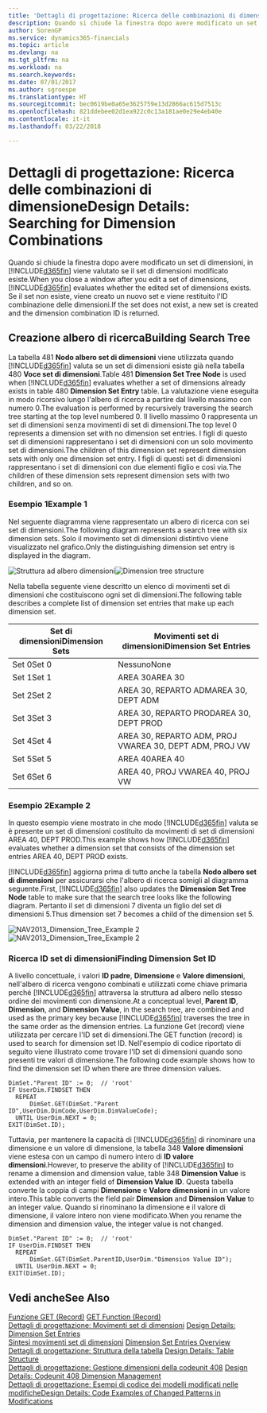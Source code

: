 ```yaml
---
title: 'Dettagli di progettazione: Ricerca delle combinazioni di dimensione | Microsoft Docs'
description: Quando si chiude la finestra dopo avere modificato un set di dimensioni, in Finance and Operations, Business edition viene valutato se il set di dimensioni modificato esiste. Se il set non esiste, viene creato un nuovo set e viene restituito l'ID combinazione delle dimensioni.
author: SorenGP
ms.service: dynamics365-financials
ms.topic: article
ms.devlang: na
ms.tgt_pltfrm: na
ms.workload: na
ms.search.keywords: 
ms.date: 07/01/2017
ms.author: sgroespe
ms.translationtype: HT
ms.sourcegitcommit: bec0619be0a65e3625759e13d2866ac615d7513c
ms.openlocfilehash: 821ddebee02d1ea922c0c13a181ae0e29e4eb40e
ms.contentlocale: it-it
ms.lasthandoff: 03/22/2018

---
```

# <a name="design-details-searching-for-dimension-combinations"></a><span data-ttu-id="2e494-104">Dettagli di progettazione: Ricerca delle combinazioni di dimensione</span><span class="sxs-lookup"><span data-stu-id="2e494-104">Design Details: Searching for Dimension Combinations</span></span>
<span data-ttu-id="2e494-105">Quando si chiude la finestra dopo avere modificato un set di dimensioni, in [!INCLUDE[d365fin](includes/d365fin_md.md)] viene valutato se il set di dimensioni modificato esiste.</span><span class="sxs-lookup"><span data-stu-id="2e494-105">When you close a window after you edit a set of dimensions, [!INCLUDE[d365fin](includes/d365fin_md.md)] evaluates whether the edited set of dimensions exists.</span></span> <span data-ttu-id="2e494-106">Se il set non esiste, viene creato un nuovo set e viene restituito l'ID combinazione delle dimensioni.</span><span class="sxs-lookup"><span data-stu-id="2e494-106">If the set does not exist, a new set is created and the dimension combination ID is returned.</span></span>  

## <a name="building-search-tree"></a><span data-ttu-id="2e494-107">Creazione albero di ricerca</span><span class="sxs-lookup"><span data-stu-id="2e494-107">Building Search Tree</span></span>  
 <span data-ttu-id="2e494-108">La tabella 481 **Nodo albero set di dimensioni** viene utilizzata quando [!INCLUDE[d365fin](includes/d365fin_md.md)] valuta se un set di dimensioni esiste già nella tabella 480 **Voce set di dimensioni**.</span><span class="sxs-lookup"><span data-stu-id="2e494-108">Table 481 **Dimension Set Tree Node** is used when [!INCLUDE[d365fin](includes/d365fin_md.md)] evaluates whether a set of dimensions already exists in table 480 **Dimension Set Entry** table.</span></span> <span data-ttu-id="2e494-109">La valutazione viene eseguita in modo ricorsivo lungo l'albero di ricerca a partire dal livello massimo con numero 0.</span><span class="sxs-lookup"><span data-stu-id="2e494-109">The evaluation is performed by recursively traversing the search tree starting at the top level numbered 0.</span></span> <span data-ttu-id="2e494-110">Il livello massimo 0 rappresenta un set di dimensioni senza movimenti di set di dimensioni.</span><span class="sxs-lookup"><span data-stu-id="2e494-110">The top level 0 represents a dimension set with no dimension set entries.</span></span> <span data-ttu-id="2e494-111">I figli di questo set di dimensioni rappresentano i set di dimensioni con un solo movimento set di dimensioni.</span><span class="sxs-lookup"><span data-stu-id="2e494-111">The children of this dimension set represent dimension sets with only one dimension set entry.</span></span> <span data-ttu-id="2e494-112">I figli di questi set di dimensioni rappresentano i set di dimensioni con due elementi figlio e così via.</span><span class="sxs-lookup"><span data-stu-id="2e494-112">The children of these dimension sets represent dimension sets with two children, and so on.</span></span>  

### <a name="example-1"></a><span data-ttu-id="2e494-113">Esempio 1</span><span class="sxs-lookup"><span data-stu-id="2e494-113">Example 1</span></span>  
 <span data-ttu-id="2e494-114">Nel seguente diagramma viene rappresentato un albero di ricerca con sei set di dimensioni.</span><span class="sxs-lookup"><span data-stu-id="2e494-114">The following diagram represents a search tree with six dimension sets.</span></span> <span data-ttu-id="2e494-115">Solo il movimento set di dimensioni distintivo viene visualizzato nel grafico.</span><span class="sxs-lookup"><span data-stu-id="2e494-115">Only the distinguishing dimension set entry is displayed in the diagram.</span></span>  

 <span data-ttu-id="2e494-116">![Struttura ad albero dimensioni](media/nav2013_dimension_tree.png "NAV2013_Dimension_Tree")</span><span class="sxs-lookup"><span data-stu-id="2e494-116">![Dimension tree structure](media/nav2013_dimension_tree.png "NAV2013_Dimension_Tree")</span></span>  

 <span data-ttu-id="2e494-117">Nella tabella seguente viene descritto un elenco di movimenti set di dimensioni che costituiscono ogni set di dimensioni.</span><span class="sxs-lookup"><span data-stu-id="2e494-117">The following table describes a complete list of dimension set entries that make up each dimension set.</span></span>  

|<span data-ttu-id="2e494-118">Set di dimensioni</span><span class="sxs-lookup"><span data-stu-id="2e494-118">Dimension Sets</span></span>|<span data-ttu-id="2e494-119">Movimenti set di dimensioni</span><span class="sxs-lookup"><span data-stu-id="2e494-119">Dimension Set Entries</span></span>|  
|--------------------|---------------------------|  
|<span data-ttu-id="2e494-120">Set 0</span><span class="sxs-lookup"><span data-stu-id="2e494-120">Set 0</span></span>|<span data-ttu-id="2e494-121">Nessuno</span><span class="sxs-lookup"><span data-stu-id="2e494-121">None</span></span>|  
|<span data-ttu-id="2e494-122">Set 1</span><span class="sxs-lookup"><span data-stu-id="2e494-122">Set 1</span></span>|<span data-ttu-id="2e494-123">AREA 30</span><span class="sxs-lookup"><span data-stu-id="2e494-123">AREA 30</span></span>|  
|<span data-ttu-id="2e494-124">Set 2</span><span class="sxs-lookup"><span data-stu-id="2e494-124">Set 2</span></span>|<span data-ttu-id="2e494-125">AREA 30, REPARTO ADM</span><span class="sxs-lookup"><span data-stu-id="2e494-125">AREA 30, DEPT ADM</span></span>|  
|<span data-ttu-id="2e494-126">Set 3</span><span class="sxs-lookup"><span data-stu-id="2e494-126">Set 3</span></span>|<span data-ttu-id="2e494-127">AREA 30, REPARTO PROD</span><span class="sxs-lookup"><span data-stu-id="2e494-127">AREA 30, DEPT PROD</span></span>|  
|<span data-ttu-id="2e494-128">Set 4</span><span class="sxs-lookup"><span data-stu-id="2e494-128">Set 4</span></span>|<span data-ttu-id="2e494-129">AREA 30, REPARTO ADM, PROJ VW</span><span class="sxs-lookup"><span data-stu-id="2e494-129">AREA 30, DEPT ADM, PROJ VW</span></span>|  
|<span data-ttu-id="2e494-130">Set 5</span><span class="sxs-lookup"><span data-stu-id="2e494-130">Set 5</span></span>|<span data-ttu-id="2e494-131">AREA 40</span><span class="sxs-lookup"><span data-stu-id="2e494-131">AREA 40</span></span>|  
|<span data-ttu-id="2e494-132">Set 6</span><span class="sxs-lookup"><span data-stu-id="2e494-132">Set 6</span></span>|<span data-ttu-id="2e494-133">AREA 40, PROJ VW</span><span class="sxs-lookup"><span data-stu-id="2e494-133">AREA 40, PROJ VW</span></span>|  

### <a name="example-2"></a><span data-ttu-id="2e494-134">Esempio 2</span><span class="sxs-lookup"><span data-stu-id="2e494-134">Example 2</span></span>  
 <span data-ttu-id="2e494-135">In questo esempio viene mostrato in che modo [!INCLUDE[d365fin](includes/d365fin_md.md)] valuta se è presente un set di dimensioni costituito da movimenti di set di dimensioni AREA 40, DEPT PROD.</span><span class="sxs-lookup"><span data-stu-id="2e494-135">This example shows how [!INCLUDE[d365fin](includes/d365fin_md.md)] evaluates whether a dimension set that consists of the dimension set entries AREA 40, DEPT PROD exists.</span></span>  

 <span data-ttu-id="2e494-136">[!INCLUDE[d365fin](includes/d365fin_md.md)] aggiorna prima di tutto anche la tabella **Nodo albero set di dimensioni** per assicurarsi che l'albero di ricerca somigli al diagramma seguente.</span><span class="sxs-lookup"><span data-stu-id="2e494-136">First, [!INCLUDE[d365fin](includes/d365fin_md.md)] also updates the **Dimension Set Tree Node** table to make sure that the search tree looks like the following diagram.</span></span> <span data-ttu-id="2e494-137">Pertanto il set di dimensioni 7 diventa un figlio del set di dimensioni 5.</span><span class="sxs-lookup"><span data-stu-id="2e494-137">Thus dimension set 7 becomes a child of the dimension set 5.</span></span>  

 <span data-ttu-id="2e494-138">![NAV2013&#95;Dimension&#95;Tree&#95;Example 2](media/nav2013_dimension_tree_example2.png "NAV2013_Dimension_Tree_Example2")</span><span class="sxs-lookup"><span data-stu-id="2e494-138">![NAV2013&#95;Dimension&#95;Tree&#95;Example 2](media/nav2013_dimension_tree_example2.png "NAV2013_Dimension_Tree_Example2")</span></span>  

### <a name="finding-dimension-set-id"></a><span data-ttu-id="2e494-139">Ricerca ID set di dimensioni</span><span class="sxs-lookup"><span data-stu-id="2e494-139">Finding Dimension Set ID</span></span>  
 <span data-ttu-id="2e494-140">A livello concettuale, i valori **ID padre**, **Dimensione** e **Valore dimensioni**, nell'albero di ricerca vengono combinati e utilizzati come chiave primaria perché [!INCLUDE[d365fin](includes/d365fin_md.md)] attraversa la struttura ad albero nello stesso ordine dei movimenti con dimensione.</span><span class="sxs-lookup"><span data-stu-id="2e494-140">At a conceptual level, **Parent ID**, **Dimension**, and **Dimension Value**, in the search tree, are combined and used as the primary key because [!INCLUDE[d365fin](includes/d365fin_md.md)] traverses the tree in the same order as the dimension entries.</span></span> <span data-ttu-id="2e494-141">La funzione Get (record) viene utilizzata per cercare l'ID set di dimensioni.</span><span class="sxs-lookup"><span data-stu-id="2e494-141">The GET function (record) is used to search for dimension set ID.</span></span> <span data-ttu-id="2e494-142">Nell'esempio di codice riportato di seguito viene illustrato come trovare l'ID set di dimensioni quando sono presenti tre valori di dimensione.</span><span class="sxs-lookup"><span data-stu-id="2e494-142">The following code example shows how to find the dimension set ID when there are three dimension values.</span></span>  

```  
DimSet."Parent ID" := 0;  // 'root'  
IF UserDim.FINDSET THEN  
  REPEAT  
      DimSet.GET(DimSet."Parent ID",UserDim.DimCode,UserDim.DimValueCode);  
  UNTIL UserDim.NEXT = 0;  
EXIT(DimSet.ID);  

```  

 <span data-ttu-id="2e494-143">Tuttavia, per mantenere la capacità di [!INCLUDE[d365fin](includes/d365fin_md.md)] di rinominare una dimensione e un valore di dimensione, la tabella 348 **Valore dimensioni** viene estesa con un campo di numero intero di **ID valore dimensioni**.</span><span class="sxs-lookup"><span data-stu-id="2e494-143">However, to preserve the ability of [!INCLUDE[d365fin](includes/d365fin_md.md)] to rename a dimension and dimension value, table 348 **Dimension Value** is extended with an integer field of **Dimension Value ID**.</span></span> <span data-ttu-id="2e494-144">Questa tabella converte la coppia di campi **Dimensione** e **Valore dimensioni** in un valore intero.</span><span class="sxs-lookup"><span data-stu-id="2e494-144">This table converts the field pair **Dimension** and **Dimension Value** to an integer value.</span></span> <span data-ttu-id="2e494-145">Quando si rinominano la dimensione e il valore di dimensione, il valore intero non viene modificato.</span><span class="sxs-lookup"><span data-stu-id="2e494-145">When you rename the dimension and dimension value, the integer value is not changed.</span></span>  

```  
DimSet."Parent ID" := 0;  // 'root'  
IF UserDim.FINDSET THEN  
  REPEAT  
      DimSet.GET(DimSet.ParentID,UserDim."Dimension Value ID");  
  UNTIL UserDim.NEXT = 0;  
EXIT(DimSet.ID);  

```  

## <a name="see-also"></a><span data-ttu-id="2e494-146">Vedi anche</span><span class="sxs-lookup"><span data-stu-id="2e494-146">See Also</span></span>  
 <span data-ttu-id="2e494-147">[Funzione GET (Record)](/dynamics-nav/GET-Function--Record-)  </span><span class="sxs-lookup"><span data-stu-id="2e494-147">[GET Function (Record)](/dynamics-nav/GET-Function--Record-)  </span></span>  
 <span data-ttu-id="2e494-148">[Dettagli di progettazione: Movimenti set di dimensioni](design-details-dimension-set-entries.md) </span><span class="sxs-lookup"><span data-stu-id="2e494-148">[Design Details: Dimension Set Entries](design-details-dimension-set-entries.md) </span></span>  
 <span data-ttu-id="2e494-149">[Sintesi movimenti set di dimensioni](design-details-dimension-set-entries-overview.md) </span><span class="sxs-lookup"><span data-stu-id="2e494-149">[Dimension Set Entries Overview](design-details-dimension-set-entries-overview.md) </span></span>  
 <span data-ttu-id="2e494-150">[Dettagli di progettazione: Struttura della tabella](design-details-table-structure.md) </span><span class="sxs-lookup"><span data-stu-id="2e494-150">[Design Details: Table Structure](design-details-table-structure.md) </span></span>  
 <span data-ttu-id="2e494-151">[Dettagli di progettazione: Gestione dimensioni della codeunit 408](design-details-codeunit-408-dimension-management.md) </span><span class="sxs-lookup"><span data-stu-id="2e494-151">[Design Details: Codeunit 408 Dimension Management](design-details-codeunit-408-dimension-management.md) </span></span>  
 [<span data-ttu-id="2e494-152">Dettagli di progettazione: Esempi di codice dei modelli modificati nelle modifiche</span><span class="sxs-lookup"><span data-stu-id="2e494-152">Design Details: Code Examples of Changed Patterns in Modifications</span></span>](design-details-code-examples-of-changed-patterns-in-modifications.md)

